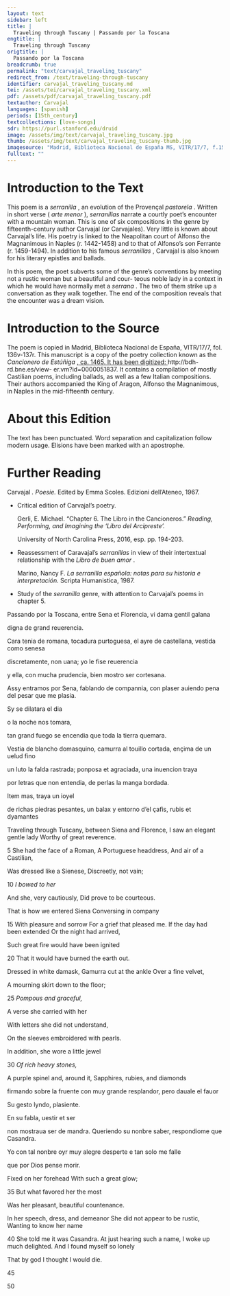 ```yaml
---
layout: text
sidebar: left
title: |
  Traveling through Tuscany | Passando por la Toscana
engtitle: |
  Traveling through Tuscany
origtitle: |
  Passando por la Toscana
breadcrumb: true
permalink: "text/carvajal_traveling_tuscany"
redirect_from: /text/traveling-through-tuscany
identifier: carvajal_traveling_tuscany.md
tei: /assets/tei/carvajal_traveling_tuscany.xml
pdf: /assets/pdf/carvajal_traveling_tuscany.pdf
textauthor: Carvajal
languages: [spanish]
periods: [15th_century]
textcollections: [love-songs]
sdr: https://purl.stanford.edu/druid 
image: /assets/img/text/carvajal_traveling_tuscany.jpg
thumb: /assets/img/text/carvajal_traveling_tuscany-thumb.jpg
imagesource: "Madrid, Biblioteca Nacional de España MS, VITR/17/7, f.153r [Public domain]"
fulltext: ""
---
```




<h1>Introduction to the Text</h1>
<p>This poem is a <i> serranilla</i> , an evolution of the Provençal <i> pastorela</i> . Written in short verse (<i> arte menor</i> ), <i> serranillas </i> narrate a courtly poet’s encounter with a mountain woman. This is one of six compositions in the genre by fifteenth-century author Carvajal (or Carvajales). Very little is known about Carvajal’s life. His poetry is linked to the Neapolitan court of Alfonso the Magnanimous in Naples (r. 1442-1458) and to that of Alfonso’s son Ferrante (r. 1459-1494). In addition to his famous <i> serranillas</i> , Carvajal is also known for his literary epistles and ballads.</p>

<p>In this poem, the poet subverts some of the genre’s conventions by meeting not a rustic woman but a beautiful and cour- teous noble lady in a context in which he would have normally met a <i> serrana</i> . The two of them strike up a conversation as they walk together. The end of the composition reveals that the encounter was a dream vision.</p>

<h1>Introduction to the Source</h1>
<p>The poem is copied in Madrid, Biblioteca Nacional de España, VITR/17/7, fol. 136v-137r. This manuscript is a copy of the poetry collection known as the <i> Cancionero de Estúñiga</i> <a href="http://bdh-rd.bne.es/view-" target="_blank"> , ca. 1465. It has been digitized: </a> http://bdh-rd.bne.es/view- er.vm?id=0000051837. It contains a compilation of mostly Castilian poems, including ballads, as well as a few Italian compositions. Their authors accompanied the King of Aragon, Alfonso the Magnanimous, in Naples in the mid-fifteenth century.</p>

<h1>About this Edition</h1>
<p>The text has been punctuated. Word separation and capitalization follow modern usage. Elisions have been marked with an apostrophe.</p>

<h1>Further Reading</h1>
<p>Carvajal<i> . Poesie. </i> Edited by Emma Scoles. Edizioni dell’Ateneo, 1967.</p>
<ul id="l1">
<li data-list-text="•">
<p>Critical edition of Carvajal’s poetry.</p>
<p>Gerli, E. Michael. “Chapter 6. The Libro in the Cancioneros.” <i> Reading, Performing, and Imagining the ‘Libro del Arcipreste’.</i></p>
<p>University of North Carolina Press, 2016, esp. pp. 194-203.</p>
</li>
<li data-list-text="•">
<p>Reassessment of Caravajal’s <em>serranillas</em> in view of their intertextual relationship with the <em>Libro de buen amor</em> .</p>
<p>Marino, Nancy F. <i> La serranilla española: notas para su historia e interpretación. </i> Scripta Humanistica, 1987.</p>
</li>
<li data-list-text="•">
<p>Study of the <em>serranilla</em> genre, with attention to Carvajal’s poems in chapter 5.</p>
</li>
</ul>

<p>Passando por la Toscana, entre Sena et Florencia, vi dama gentil galana</p>
<p>digna de grand reuerencia.</p>

<p>Cara tenia de romana, tocadura purtoguesa, el ayre de castellana, vestida como senesa</p>
<p>discretamente, non uana; yo le fise reuerencia</p>
<p>y ella, con mucha prudencia, bien mostro ser cortesana.</p>

<p>Assy entramos por Sena, fablando de compannia, con plaser auiendo pena del pesar que me plasia.</p>
<p>Sy se dilatara el dia</p>
<p>o la noche nos tomara,</p>
<p>tan grand fuego se encendia que toda la tierra quemara.</p>

<p>Vestia de blancho domasquino, camurra al touillo cortada, ençima de un uelud fino</p>
<p>un luto la falda rastrada; ponposa et agraciada, una inuencion traya</p>
<p>por letras que non entendia, de perlas la manga bordada.</p>

<p>Item mas, traya un ioyel</p>
<p>de richas piedras pesantes, un balax y entorno d’el çafis, rubis et dyamantes</p>
<p>Traveling through Tuscany, between Siena and Florence, I saw an elegant gentle lady Worthy of great reverence.</p>

<p>5 She had the face of a Roman, A Portuguese headdress, And air of a Castilian,</p>
<p>Was dressed like a Sienese, Discreetly, not vain;</p>
<p>10 <em>I bowed to her</em></p>
<p>And she, very cautiously, Did prove to be courteous.</p>

<p>That is how we entered Siena Conversing in company</p>
<p>15 With pleasure and sorrow For a grief that pleased me. If the day had been extended Or the night had arrived,</p>
<p>Such great fire would have been ignited</p>
<p>20 That it would have burned the earth out.</p>

<p>Dressed in white damask, Gamurra cut at the ankle Over a fine velvet,</p>
<p>A mourning skirt down to the floor;</p>
<p>25 <em>Pompous and graceful,</em></p>
<p>A verse she carried with her</p>
<p>With letters she did not understand,</p>
<p>On the sleeves embroidered with pearls.</p>

<p>In addition, she wore a little jewel</p>
<p>30 <em>Of rich heavy stones,</em></p>
<p>A purple spinel and, around it, Sapphires, rubies, and diamonds</p>

<p>firmando sobre la fruente con muy grande resplandor, pero dauale el fauor</p>
<p>Su gesto lyndo, plasiente.</p>

<p>En su fabla, uestir et ser</p>
<p>non mostraua ser de mandra. Queriendo su nonbre saber, respondiome que Casandra.</p>
<p>Yo con tal nonbre oyr muy alegre desperte e tan solo me falle</p>
<p>que por Dios pense morir.</p>
<p>Fixed on her forehead With such a great glow;</p>
<p>35 But what favored her the most</p>
<p>Was her pleasant, beautiful countenance.</p>

<p>In her speech, dress, and demeanor She did not appear to be rustic, Wanting to know her name</p>
<p>40 She told me it was Casandra. At just hearing such a name, I woke up much delighted. And I found myself so lonely</p>
<p>That by god I thought I would die.</p>

<p>45</p>

<p>50</p>
